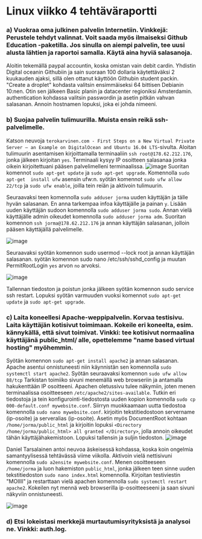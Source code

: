# Linux viikko 4 tehtäväraportti

### a) Vuokraa oma julkinen palvelin Internetiin. Vinkkejä: Perustele tehdyt valinnat. Voit saada myös ilmaiseksi Github Education -paketilla. Jos sinulla on aiempi palvelin, tee uusi alusta lähtien ja raportoi samalla. Käytä aina hyviä salasanoja.

Aloitin tekemällä paypal accountin, koska omistan vain debit cardin. Yhdistin Digital oceanin Githubiin ja sain suoraan 100 dollaria käytettäväksi 2 kuukauden ajaksi, sillä olen ottanut käyttöön Githubin student packin. "Create a droplet" kohdasta valitsin ensimmäiseksi 64 bittisen Debianin 10:nen. Otin sen jälkeen Basic planin ja datacenter regioniksi Amsterdamin. authentication kohdassa valitsin passwordin ja asetin pitkän vahvan salasanan. Annoin hostnamen lopuksi, joka ei johda nimeeni.

### b) Suojaa palvelin tulimuurilla. Muista ensin reikä ssh-palvelimelle.

Katson neuvoja `terokarvinen.com - First Steps on a New Virtual Private Server – an Example on DigitalOcean and Ubuntu 16.04 LTS`-sivulta. Aloitan tulimuurin asentamisen kirjoittamalla terminaaliin `ssh root@178.62.212.176`, jonka jälkeen kirjoitan `yes`. Terminaali kysyy IP osoitteen salasanaa jonka oikein kirjoitettuani pääsen palvelimelleni terminaalissa.
![image](https://user-images.githubusercontent.com/78149945/133263667-c894095f-77f4-47a2-9f7a-8652fbb36858.png)
Suoritan komennot `sudo apt-get update` ja `sudo apt-get upgrade`. Komennolla `sudo apt-get 
install ufw` asensin ufw:n. syötän komennot `sudo ufw allow 22/tcp` ja `sudo ufw enable`, joilla tein reiän ja aktivoin tulimuurin.

Seuraavaksi teen komennolla `sudo adduser jorma` uuden käyttäjän ja tälle hyvän salasanan. En anna tarkempaa infoa käyttäjälle ja painan `y`. Lisään uuden käyttäjän sudoon komennolla `sudo adduser jorma sudo`. Annan vielä käyttäjälle admin oikeudet komennolla `sudo adduser jorma adm`. Suoritan komennon `ssh jorma@178.62.212.176` ja annan käyttäjän salasanan, jolloin pääsen käyttäjällä palvelimelle. 

![image](https://user-images.githubusercontent.com/78149945/133277153-66fc3345-ed16-48fd-9bd9-b5fffb0f3dcd.png)

Seuraavaksi syötän komennon sudo usermod --lock root ja annan käyttäjän salasanan. syötän komennon sudo nano /etc/ssh/sshd_config ja muutan PermitRootLogin `yes` arvon `no` arvoksi.

![image](https://user-images.githubusercontent.com/78149945/133278927-f1b447ac-a688-434a-ae07-e0ede9f57f49.png)

Tallennan tiedoston ja poistun jonka jälkeen syötän komennon sudo service ssh restart. Lopuksi syötän varmuuden vuoksi komennot `sudo apt-get update` ja `sudo apt-get upgrade`.

### c) Laita koneellesi Apache-weppipalvelin. Korvaa testisivu. Laita käyttäjän kotisivut toimimaan. Kokeile eri koneelta, esim. kännykällä, että sivut toimivat. Vinkki: tee kotisivut normaalina käyttäjänä public_html/ alle, opettelemme "name based virtual hosting" myöhemmin.

Syötän komennon `sudo apt-get install apache2` ja annan salasanan. Apache asentui onnistuneesti niin käynnistän sen komennolla `sudo systemctl start apache2`. Syötän seuraavaksi komennon `sudo ufw allow 88/tcp` Tarkistan toimiiko sivuni menemällä web browseriin ja antamalla hakukenttään IP osoitteeni. Apachen oletussivu tulee näkymiin, joten menen terminaalissa osoitteeseen `/etc/apache2/sites-available`. Tutkin eri tiedostoja ja tein konfigurointi-tiedostosta uuden kopion komennolla `sudo cp 000-default.conf mywebsite.conf`. Siirryn muokkaamaan uutta tiedostoa komennolla `sudo nano mywebsite.conf`. kirjoitin tekstitiedostoon servername (ip-osoite) ja serveralias (ip-osoite). Asetin myös DocumentRoot kohtaan `/home/jorma/public_html` ja kirjoitin lopuksi `<Directory /home/jorma/public_html> all granted </Directory>`, jolla annoin oikeudet tähän käyttäjähakemistoon. Lopuksi tallensin ja suljin tiedoston. 
![image](https://user-images.githubusercontent.com/78149945/133593957-c09ab77e-9f59-426e-82ea-ac73f665b58a.png)

Daniel Tarsalainen antoi neuvoa äskeisessä kohdassa, koska koin ongelmia samantyylisessä tehtävässä viime viikolla. Aktivoin vielä nettisivuni komennolla `sudo a2ensite mywebsite.conf`. Menen osoitteeseen `/home/jorma` ja luon hakemiston `public_html`, jonka jälkeen teen sinne uuden tekstitiedoston `sudo nano index.html` komennolla. Kirjoitan testiviestin "MOIIII" ja restarttaan vielä apachen komennolla `sudo systemctl restart apache2`. Kokeilen nyt mennä web browserilla ip-osoitteeseeni ja saan sivuni näkyviin onnistuneesti.

![image](https://user-images.githubusercontent.com/78149945/133594917-2e47c816-f354-4cb9-9439-f7dc464e649d.png)

### d) Etsi lokeistasi merkkejä murtautumisyrityksistä ja analysoi ne. Vinkki: auth.log.
